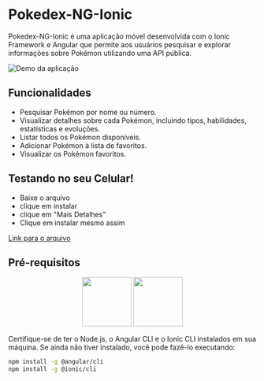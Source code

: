 # Pokedex-NG-Ionic

Pokedex-NG-Ionic é uma aplicação móvel desenvolvida com o Ionic Framework e Angular que permite aos usuários pesquisar e explorar informações sobre Pokémon utilizando uma API pública.

![Demo da aplicação](demo.gif)

## Funcionalidades

- Pesquisar Pokémon por nome ou número.
- Visualizar detalhes sobre cada Pokémon, incluindo tipos, habilidades, estatísticas e evoluções.
- Listar todos os Pokémon disponíveis.
- Adicionar Pokémon à lista de favoritos.
- Visualizar os Pokémon favoritos.
## Testando no seu Celular!
- Baixe o arquivo
- clique em  instalar
- clique em "Mais Detalhes"
- Clique em instalar mesmo assim
  
<a href="https://drive.google.com/file/d/1PPF-qaiKkXAjjSs8UZxyrdvqWgw7Sv6N/view?usp=sharing">Link para o arquivo</a>
## Pré-requisitos

<div align="center">
    <img width="100" src="https://cdn.jsdelivr.net/gh/devicons/devicon/icons/angularjs/angularjs-original.svg" />
    <img width="100" src="https://cdn.jsdelivr.net/gh/devicons/devicon/icons/ionic/ionic-original.svg" />
</div>

Certifique-se de ter o Node.js, o Angular CLI e o Ionic CLI instalados em sua máquina. Se ainda não tiver instalado, você pode fazê-lo executando:

```bash
npm install -g @angular/cli
npm install -g @ionic/cli
